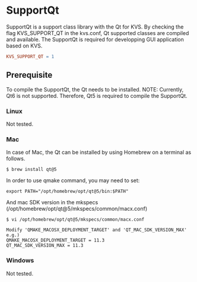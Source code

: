 # SupportQt
SupportQt is a support class library with the Qt for KVS. By checking the flag KVS_SUPPORT_QT in the kvs.conf, Qt supported classes are compiled and available. The SupportQt is required for developping GUI application based on KVS.
```Makefile
KVS_SUPPORT_QT = 1
```

## Prerequisite
To compile the SupportQt, the Qt needs to be installed. NOTE: Currently, Qt6 is not supported. Therefore, Qt5 is required to compile the SupportQt.

### Linux
Not tested.

### Mac
In case of Mac, the Qt can be installed by using Homebrew on a terminal as follows.
```
$ brew install qt@5
```
In order to use qmake command, you may need to set:
```
export PATH="/opt/homebrew/opt/qt@5/bin:$PATH"
```
And mac SDK version in the mkspecs (/opt/homebrew/opt/qt@5/mkspecs/common/macx.conf)
```
$ vi /opt/homebrew/opt/qt@5/mkspecs/common/macx.conf

Modify 'QMAKE_MACOSX_DEPLOYMENT_TARGET' and 'QT_MAC_SDK_VERSION_MAX'
e.g.)
QMAKE_MACOSX_DEPLOYMENT_TARGET = 11.3
QT_MAC_SDK_VERSION_MAX = 11.3
```

### Windows
Not tested.
